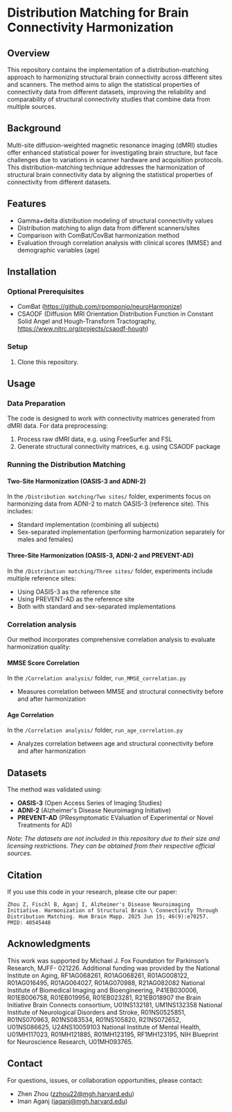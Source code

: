 # Distribution Matching for Brain Connectivity Harmonization

## Overview
This repository contains the implementation of a distribution-matching approach to harmonizing structural brain connectivity across different sites and scanners. The method aims to align the statistical properties of connectivity data from different datasets, improving the reliability and comparability of structural connectivity studies that combine data from multiple sources.

## Background
Multi-site diffusion-weighted magnetic resonance imaging (dMRI) studies offer enhanced statistical power for investigating brain structure, but face challenges due to variations in scanner hardware and acquisition protocols. This distribution-matching technique addresses the harmonization of structural brain connectivity data by aligning the statistical properties of connectivity from different datasets.

## Features
- Gamma+delta distribution modeling of structural connectivity values
- Distribution matching to align data from different scanners/sites
- Comparison with ComBat/CovBat harmonization method
- Evaluation through correlation analysis with clinical scores (MMSE) and demographic variables (age)

## Installation

### Optional Prerequisites
- ComBat (https://github.com/rpomponio/neuroHarmonize)
- CSAODF (Diffusion MRI Orientation Distribution Function in Constant Solid Angel and Hough-Transform Tractography, https://www.nitrc.org/projects/csaodf-hough)

### Setup
1. Clone this repository.

## Usage

### Data Preparation
The code is designed to work with connectivity matrices generated from dMRI data. For data preprocessing:
1. Process raw dMRI data, e.g. using FreeSurfer and FSL
2. Generate structural connectivity matrices, e.g. using CSAODF package

### Running the Distribution Matching

#### Two-Site Harmonization (OASIS-3 and ADNI-2)
In the `/Distribution matching/Two sites/` folder, experiments focus on harmonizing data from ADNI-2 to match OASIS-3 (reference site). This includes:

- Standard implementation (combining all subjects)
- Sex-separated implementation (performing harmonization separately for males and females)

#### Three-Site Harmonization (OASIS-3, ADNI-2 and PREVENT-AD)
In the `/Distribution matching/Three sites/` folder, experiments include multiple reference sites:

- Using OASIS-3 as the reference site
- Using PREVENT-AD as the reference site
- Both with standard and sex-separated implementations

### Correlation analysis
Our method incorporates comprehensive correlation analysis to evaluate harmonization quality:

#### MMSE Score Correlation
In the `/Correlation analysis/` folder, `run_MMSE_correlation.py`
  - Measures correlation between MMSE and structural connectivity before and after harmonization

#### Age Correlation
In the `/Correlation analysis/` folder, `run_age_correlation.py`
  - Analyzes correlation between age and structural connectivity before and after harmonization

## Datasets

The method was validated using:

- **OASIS-3** (Open Access Series of Imaging Studies)
- **ADNI-2** (Alzheimer's Disease Neuroimaging Initiative)
- **PREVENT-AD** (PResymptomatic EValuation of Experimental or Novel Treatments for AD)

*Note: The datasets are not included in this repository due to their size and licensing restrictions. They can be obtained from their respective official sources.*

## Citation
If you use this code in your research, please cite our paper:
```
Zhou Z, Fischl B, Aganj I, Alzheimer's Disease Neuroimaging Initiative. Harmonization of Structural Brain \ Connectivity Through Distribution Matching. Hum Brain Mapp. 2025 Jun 15; 46(9):e70257. PMID: 40545448
```

## Acknowledgments

This work was supported by Michael J. Fox Foundation for Parkinson‘s Research, MJFF- 021226. Additional funding was provided by the National Institute on Aging, RF1AG068261, R01AG068261, R01AG008122, R01AG016495, R01AG064027, R01AG070988, R21AG082082 National Institute of Biomedical Imaging and Bioengineering, P41EB030006, R01EB006758, R01EB019956, R01EB023281, R21EB018907 the Brain Initiative Brain Connects consortium, U01NS132181, UM1NS132358 National Institute of Neurological Disorders and Stroke, R01NS0525851, R01NS070963, R01NS083534, R01NS105820, R21NS072652, U01NS086625, U24NS10059103 National Institute of Mental Health, U01MH117023, R01MH121885, R01MH123195, RF1MH123195, NIH Blueprint for Neuroscience Research, U01MH093765.

## Contact

For questions, issues, or collaboration opportunities, please contact:
- Zhen Zhou (zzhou22@mgh.harvard.edu)
- Iman Aganj (iaganj@mgh.harvard.edu)
